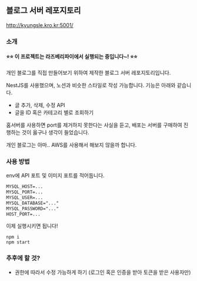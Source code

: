 ## 블로그 서버 레포지토리

http://kyungsle.kro.kr:5001/

### 소개

#### ⭐⭐ 이 프로젝트는 라즈베리파이에서 실행되는 중입니다~! ⭐⭐

개인 블로그를 직접 만들어보기 위하여 제작한 블로그 서버 레포지토리입니다.

NestJS를 사용했으며, 노션과 비슷한 스타일로 작성 가능합니다. 기능은 아래와 같습니다.

- 글 추가, 삭제, 수정 API
- 글을 ID 혹은 카테고리 별로 조회하기

홈서버를 사용하면 port를 제거하지 못한다는 사실을 듣고, 배포는 서버를 구매하여 진행하는 것이 옳구나 생각이 들었습니다.

개인 블로그는 아마.. AWS를 사용해서 해보지 않을까 합니다.

### 사용 방법

env에 API 포트 및 이미지 포트를 적어둡니다.

```md
MYSQL_HOST=...
MYSQL_PORT=...
MYSQL_USER=...
MYSQL_DATABASE="..."
MYSQL_PASSWORD="..."
HOST_PORT=...
```

이제 실행시키면 됩니다!

```shell
npm i
npm start
```

### 추후에 할 것?

- 권한에 따라서 수정 가능하게 하기 (로그인 혹은 인증을 받아 토큰을 받은 사용자만)
